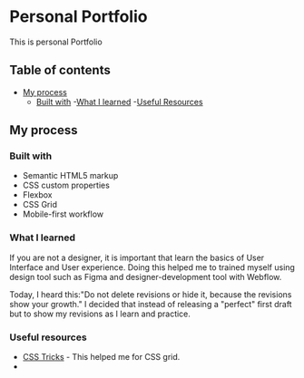 # Personal Portfolio

This is personal Portfolio 

## Table of contents
- [My process](#my-process)
  - [Built with](#built-with)
  -[What I learned](#what-i-learned)
  -[Useful Resources](#useful-resources)

## My process

### Built with

- Semantic HTML5 markup
- CSS custom properties
- Flexbox
- CSS Grid
- Mobile-first workflow

### What I learned

If you are not a designer, it is important that learn 
the basics of User Interface and User experience. Doing this
helped me to trained myself using design tool such as Figma
and designer-development tool with Webflow. 

Today, I heard this:"Do not delete revisions or hide it, because the revisions show your growth." 
I decided that instead of releasing a "perfect" first draft but to show my revisions as I learn and practice. 

### Useful resources

- [CSS Tricks](https://css-tricks.com/snippets/css/complete-guide-grid/) - This helped me for CSS grid. 
-
